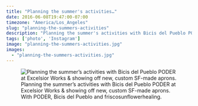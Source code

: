 ```yaml
---
title: "Planning the summer's activities…"
date: 2016-06-08T19:47:00-07:00
timezone: "America/Los_Angeles"
slug: "planning-the-summers-activities"
description: "Planning the summer's activities with Bicis del Pueblo PODER at Excelsior Works & showing off new, custom SF-made aprons."
tags: ['photo', 'Instagram']
image: "planning-the-summers-activities.jpg"
images:
  - "planning-the-summers-activities.jpg"
---
```

<figure>
  <img src="/media/planning-the-summers-activities/planning-the-summers-activities.jpg" alt="Planning the summer’s activities with Bicis del Pueblo PODER at Excelsior Works & showing off new, custom SF-made aprons.">
  <figcaption>Planning the summer’s activities with Bicis del Pueblo PODER at Excelsior Works & showing off new, custom SF-made aprons.</figcaption>
  With PODER, Bicis del Pueblo and friscosunflowerhealing.
</figure>
